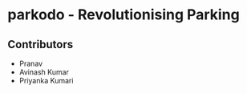 # parkodo - Revolutionising Parking

## Contributors
- Pranav 
- Avinash Kumar
- Priyanka Kumari
  
